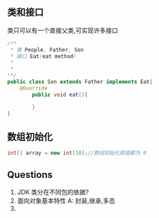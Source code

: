 ## 类和接口
类只可以有一个直接父类,可实现许多接口
```java
/**
 * 类 People, Father, Son
 * 接口 Eat(eat method)
 *
 *
**/
public class Son extends Father implements Eat{
    @Override
        public void eat(){

        }
}
```
## 数组初始化
```java
int[] array = new int[10];//数组初始化赋值都为 0
```
## Questions
1. JDK 类分在不同包的依据?
2. 面向对象基本特性
A: 封装,继承,多态
3. 
